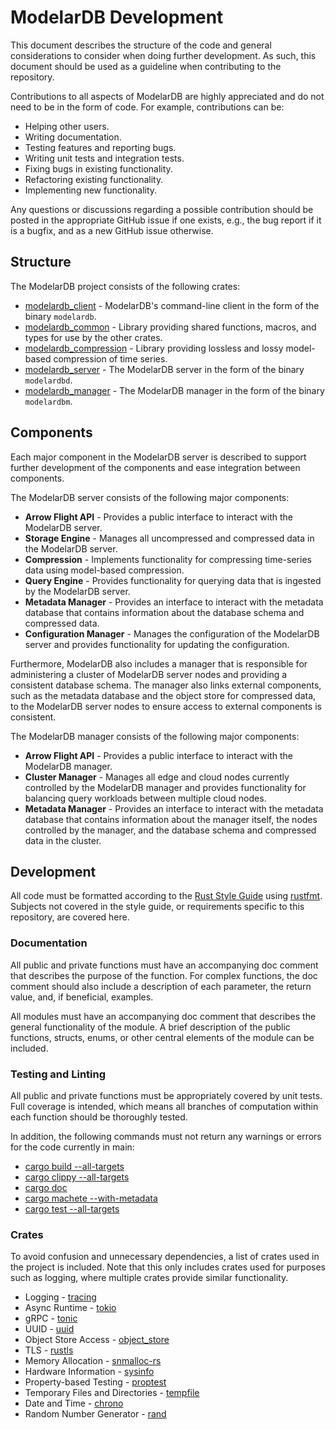 # ModelarDB Development
This document describes the structure of the code and general considerations to consider when doing further development.
As such, this document should be used as a guideline when contributing to the repository.

Contributions to all aspects of ModelarDB are highly appreciated and do not need to be in the form of code.
For example, contributions can be:

- Helping other users.
- Writing documentation.
- Testing features and reporting bugs.
- Writing unit tests and integration tests.
- Fixing bugs in existing functionality.
- Refactoring existing functionality.
- Implementing new functionality.

Any questions or discussions regarding a possible contribution should be posted in the appropriate GitHub issue if
one exists, e.g., the bug report if it is a bugfix, and as a new GitHub issue otherwise.

## Structure
The ModelarDB project consists of the following crates:

- [modelardb_client](/crates/modelardb_client) - ModelarDB's command-line client in the form of the binary `modelardb`.
- [modelardb_common](/crates/modelardb_common) - Library providing shared functions, macros, and types for use by the other crates.
- [modelardb_compression](/crates/modelardb_compression) - Library providing lossless and lossy model-based compression of time series.
- [modelardb_server](/crates/modelardb_server) - The ModelarDB server in the form of the binary `modelardbd`.
- [modelardb_manager](/crates/modelardb_manager) - The ModelarDB manager in the form of the binary `modelardbm`.

## Components
Each major component in the ModelarDB server is described to support further development of the components
and ease integration between components.

The ModelarDB server consists of the following major components:
- **Arrow Flight API** - Provides a public interface to interact with the ModelarDB server.
- **Storage Engine** - Manages all uncompressed and compressed data in the ModelarDB server.
- **Compression** - Implements functionality for compressing time-series data using model-based compression.
- **Query Engine** - Provides functionality for querying data that is ingested by the ModelarDB server.
- **Metadata Manager** - Provides an interface to interact with the metadata database that contains information about the 
database schema and compressed data.
- **Configuration Manager** - Manages the configuration of the ModelarDB server and provides functionality for updating the 
configuration.

Furthermore, ModelarDB also includes a manager that is responsible for administering a cluster of ModelarDB server nodes 
and providing a consistent database schema. The manager also links external components, such as the metadata database 
and the object store for compressed data, to the ModelarDB server nodes to ensure access to external components is 
consistent.

The ModelarDB manager consists of the following major components:
- **Arrow Flight API** - Provides a public interface to interact with the ModelarDB manager.
- **Cluster Manager** - Manages all edge and cloud nodes currently controlled by the ModelarDB manager and provides 
functionality for balancing query workloads between multiple cloud nodes.
- **Metadata Manager** - Provides an interface to interact with the metadata database that contains information about 
the manager itself, the nodes controlled by the manager, and the database schema and compressed data in the cluster.

## Development
All code must be formatted according to the [Rust Style Guide](https://github.com/rust-dev-tools/fmt-rfcs/blob/master/guide/guide.md)
using [rustfmt](https://github.com/rust-lang/rustfmt). Subjects not covered in the style guide, or requirements specific
to this repository, are covered here.

### Documentation
All public and private functions must have an accompanying doc comment that describes the purpose of the function. For
complex functions, the doc comment should also include a description of each parameter, the return value,
and, if beneficial, examples.

All modules must have an accompanying doc comment that describes the general functionality of the module. A brief
description of the public functions, structs, enums, or other central elements of the module can be included.

### Testing and Linting
All public and private functions must be appropriately covered by unit tests. Full coverage is intended, which means all
branches of computation within each function should be thoroughly tested.

In addition, the following commands must not return any warnings or errors for the code currently in main:
- [cargo build --all-targets](https://doc.rust-lang.org/cargo/commands/cargo-build.html)
- [cargo clippy --all-targets](https://github.com/rust-lang/rust-clippy)
- [cargo doc](https://doc.rust-lang.org/cargo/commands/cargo-doc.html)
- [cargo machete --with-metadata](https://github.com/bnjbvr/cargo-machete)
- [cargo test --all-targets](https://doc.rust-lang.org/cargo/commands/cargo-test.html)

### Crates
To avoid confusion and unnecessary dependencies, a list of crates used in the project is included. Note that this only
includes crates used for purposes such as logging, where multiple crates provide similar functionality.

- Logging - [tracing](https://crates.io/crates/tracing)
- Async Runtime - [tokio](https://crates.io/crates/tokio)
- gRPC - [tonic](https://crates.io/crates/tonic)
- UUID - [uuid](https://crates.io/crates/uuid)
- Object Store Access - [object_store](https://crates.io/crates/object_store)
- TLS - [rustls](https://crates.io/crates/rustls)
- Memory Allocation - [snmalloc-rs](https://crates.io/crates/snmalloc-rs)
- Hardware Information - [sysinfo](https://crates.io/crates/sysinfo)
- Property-based Testing - [proptest](https://crates.io/crates/proptest)
- Temporary Files and Directories - [tempfile](https://crates.io/crates/tempfile)
- Date and Time - [chrono](https://crates.io/crates/chrono)
- Random Number Generator - [rand](https://crates.io/crates/rand)
